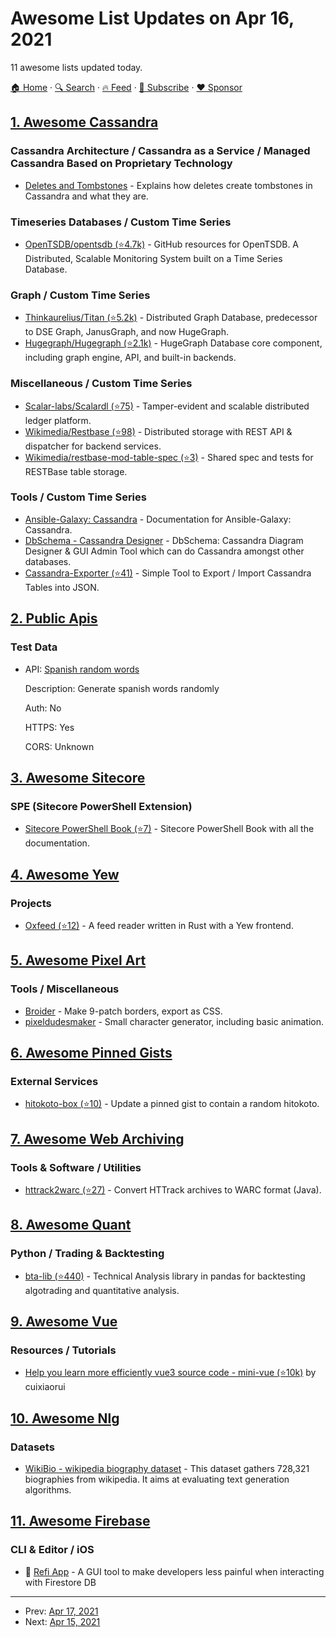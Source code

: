 # Awesome List Updates on Apr 16, 2021

11 awesome lists updated today.

[🏠 Home](/README.md) · [🔍 Search](https://www.trackawesomelist.com/search/) · [🔥 Feed](https://www.trackawesomelist.com/rss.xml) · [📮 Subscribe](https://trackawesomelist.us17.list-manage.com/subscribe?u=d2f0117aa829c83a63ec63c2f&id=36a103854c) · [❤️  Sponsor](https://github.com/sponsors/theowenyoung)



## [1. Awesome Cassandra](/content/Anant/awesome-cassandra/README.md)

### Cassandra Architecture / Cassandra as a Service / Managed Cassandra Based on Proprietary Technology

*   [Deletes and Tombstones](http://thelastpickle.com/blog/2011/05/15/Deletes-and-Tombstones.html) - Explains how deletes create tombstones in Cassandra and what they are.

### Timeseries Databases / Custom Time Series

*   [OpenTSDB/opentsdb (⭐4.7k)](https://github.com/OpenTSDB/opentsdb) - GitHub resources for OpenTSDB. A Distributed, Scalable Monitoring System built on a Time Series Database.

### Graph / Custom Time Series

*   [Thinkaurelius/Titan (⭐5.2k)](https://github.com/thinkaurelius/titan) - Distributed Graph Database, predecessor to DSE Graph, JanusGraph, and now HugeGraph.
*   [Hugegraph/Hugegraph (⭐2.1k)](https://github.com/hugegraph/hugegraph) - HugeGraph Database core component, including graph engine, API, and built-in backends.

### Miscellaneous / Custom Time Series

*   [Scalar-labs/Scalardl (⭐75)](https://github.com/scalar-labs/scalardl) - Tamper-evident and scalable distributed ledger platform.
*   [Wikimedia/Restbase (⭐98)](https://github.com/wikimedia/restbase) -  Distributed storage with REST API & dispatcher for backend services.
*   [Wikimedia/restbase-mod-table-spec (⭐3)](https://github.com/wikimedia/restbase-mod-table-spec) - Shared spec and tests for RESTBase table storage.

### Tools / Custom Time Series

*   [Ansible-Galaxy: Cassandra](https://galaxy.ansible.com/community/cassandra) - Documentation for Ansible-Galaxy: Cassandra.
*   [DbSchema - Cassandra Designer](https://dbschema.com/database-designer/Cassandra.html) - DbSchema: Cassandra Diagram Designer & GUI Admin Tool which can do Cassandra amongst other databases.
*   [Cassandra-Exporter (⭐41)](https://github.com/masumsoft/cassandra-exporter) - Simple Tool to Export / Import Cassandra Tables into JSON.

## [2. Public Apis](/content/public-apis/public-apis/README.md)

### Test Data

- API: [Spanish random words](https://palabras-aleatorias-public-api.herokuapp.com)

  Description: Generate spanish words randomly

  Auth: No

  HTTPS: Yes

  CORS: Unknown



## [3. Awesome Sitecore](/content/MartinMiles/awesome-sitecore/README.md)

### SPE (Sitecore PowerShell Extension)

*   [Sitecore PowerShell Book (⭐7)](https://github.com/SitecorePowerShell/Book) - Sitecore PowerShell Book with all the documentation.

## [4. Awesome Yew](/content/jetli/awesome-yew/README.md)

### Projects

*   [Oxfeed (⭐12)](https://github.com/sanpii/oxfeed) - A feed reader written in Rust with a Yew frontend.

## [5. Awesome Pixel Art](/content/Siilwyn/awesome-pixel-art/README.md)

### Tools / Miscellaneous

*   [Broider](https://maxbittker.github.io/broider/) - Make 9-patch borders, export as CSS.
*   [pixeldudesmaker](https://0x72.itch.io/pixeldudesmaker) - Small character generator, including basic animation.

## [6. Awesome Pinned Gists](/content/matchai/awesome-pinned-gists/README.md)

### External Services

*   [hitokoto-box (⭐10)](https://github.com/greenhandatsjtu/hitokoto-box) - Update a pinned gist to contain a random hitokoto.

## [7. Awesome Web Archiving](/content/iipc/awesome-web-archiving/README.md)

### Tools & Software / Utilities

*   [httrack2warc (⭐27)](https://github.com/nla/httrack2warc) - Convert HTTrack archives to WARC format (Java).

## [8. Awesome Quant](/content/wilsonfreitas/awesome-quant/README.md)

### Python / Trading & Backtesting

*   [bta-lib (⭐440)](https://github.com/mementum/bta-lib) - Technical Analysis library in pandas for backtesting algotrading and quantitative analysis.

## [9. Awesome Vue](/content/vuejs/awesome-vue/README.md)

### Resources / Tutorials

*   [Help you learn more efficiently vue3 source code - mini-vue (⭐10k)](https://github.com/cuixiaorui/mini-vue) by cuixiaorui

## [10. Awesome Nlg](/content/accelerated-text/awesome-nlg/README.md)

### Datasets

*   [WikiBio - wikipedia biography dataset](https://rlebret.github.io/wikipedia-biography-dataset/) - This dataset gathers 728,321 biographies from wikipedia. It aims at evaluating text generation algorithms.

## [11. Awesome Firebase](/content/jthegedus/awesome-firebase/README.md)

### CLI & Editor / iOS

*   📝 [Refi App](https://refiapp.io/) - A GUI tool to make developers less painful when interacting with Firestore DB

---

- Prev: [Apr 17, 2021](/content/2021/04/17/README.md)
- Next: [Apr 15, 2021](/content/2021/04/15/README.md)
